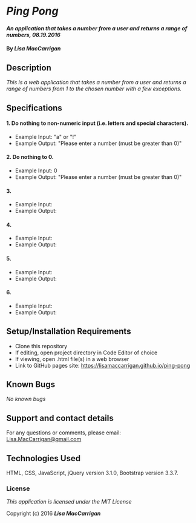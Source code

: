# _Ping Pong_

#### _An application that takes a number from a user and returns a range of numbers, 08.19.2016_

#### By _**Lisa MacCarrigan**_

## Description

_This is a web application that takes a number from a user and returns a range of numbers from 1 to the chosen number with a few exceptions._

## Specifications

#### 1. Do nothing to non-numeric input (i.e. letters and special characters).

* Example Input: "a" or "!"
* Example Output: "Please enter a number (must be greater than 0)"

#### 2. Do nothing to 0.

* Example Input: 0
* Example Output: "Please enter a number (must be greater than 0)"

#### 3.

* Example Input:
* Example Output:

#### 4.

* Example Input:
* Example Output:

#### 5.

* Example Input:
* Example Output:

#### 6.

* Example Input:
* Example Output:

## Setup/Installation Requirements

* Clone this repository
* If editing, open project directory in Code Editor of choice
* If viewing, open .html file(s) in a web browser
* Link to GitHub pages site: https://lisamaccarrigan.github.io/ping-pong

## Known Bugs

_No known bugs_

## Support and contact details

For any questions or comments, please email: Lisa.MacCarrigan@gmail.com

## Technologies Used

HTML, CSS, JavaScript, jQuery version 3.1.0, Bootstrap version 3.3.7.

### License

*This application is licensed under the MIT License*

Copyright (c) 2016 **_Lisa MacCarrigan_**

